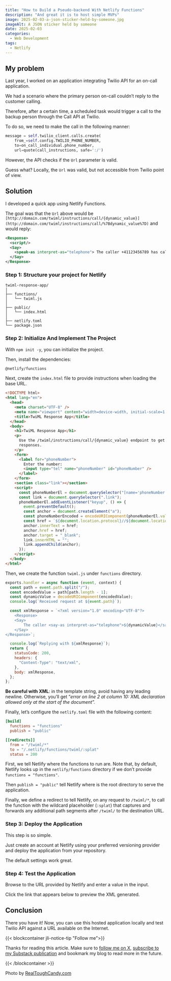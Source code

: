 ```yaml
---
title: "How to Build a Pseudo-backend With Netlify Functions"
description: "And great it is to host simple MVPs"
image: 2025-02-03-a-json-sticker-held-by-someone.jpg
imageAlt: A JSON sticker held by someone
date: 2025-02-03
categories:
  - Web Development
tags:
  - Netlify
---
```


## My problem

Last year, I worked on an application integrating Twilio API for an on-call application.

We had a scenario where the primary person on-call couldn’t reply to the customer calling.

Therefore, after a certain time, a scheduled task would trigger a call to the backup person through the Call API at Twilio.

To do so, we need to make the call in the following manner:

```python
message = self.twilio_client.calls.create(
    from_=self.config.TWILIO_PHONE_NUMBER,
    to=on_call_individual.phone_number,
    url=quote(call_instructions, safe=':/')
```

However, the API checks if the `Url` parameter is valid.

Guess what? Locally, the `Url` was valid, but not accessible from Twilio point of view.

## Solution

I developed a quick app using Netlify Functions.

The goal was that the `Url` above would be `[http://domain.com/twiml/instructions/call/{dynamic_value}](http://domain.com/twiml/instructions/call/%7Bdynamic_value%7D)` and would reply:

```xml
<Response>
  <script/>
  <Say>
    <speak-as interpret-as="telephone"> The caller +41123456789 has called the On-call team for a problem. A SMS was sent to you to confirm you're calling the person back. The message contains the caller's number. Thanks. </speak-as>
  </Say>
</Response>
```

### Step 1: Structure your project for Netlify

```plaintext
twiml-response-app/
│
├── functions/
│   └── twiml.js
│
├── public/
│   └── index.html
│
├── netlify.toml
└── package.json
```

### Step 2: Initialize And Implement The Project

With `npm init -y`, you can initialize the project.

Then, install the dependencies:

```bash
@netlify/functions
```

Next, create the `index.html` file to provide instructions when loading the base URL.

```html
<!DOCTYPE html>
<html lang="en">
  <head>
    <meta charset="UTF-8" />
    <meta name="viewport" content="width=device-width, initial-scale=1.0" />
    <title>TwiML Response App</title>
  </head>
  <body>
    <h1>TwiML Response App</h1>
    <p>
      Use the /twiml/instructions/call/{dynamic_value} endpoint to get TwiML
      responses.
    </p>
    <form>
      <label for="phoneNumber">
        Enter the number:
        <input type="tel" name="phoneNumber" id="phoneNumber" />
      </label>
    </form>
    <section class="link"></section>
    <script>
      const phoneNumberEl = document.querySelector("[name='phoneNumber']");
      const link = document.querySelector(".link");
      phoneNumberEl.addEventListener("keyup", () => {
        event.preventDefault();
        const anchor = document.createElement("a");
        const phoneNumberEncoded = encodeURIComponent(phoneNumberEl.value);
        const href = `${document.location.protocol}//${document.location.host}/twiml/instructions/call/${phoneNumberEncoded}`;
        anchor.innerText = href;
        anchor.href = href;
        anchor.target = "_blank";
        link.innerHTML = "";
        link.appendChild(anchor);
      });
    </script>
  </body>
</html>
```

Then, we create the function `twiml.js` under `functions` directory.

```js
exports.handler = async function (event, context) {
  const path = event.path.split("/");
  const encodedValue = path[path.length - 1];
  const dynamicValue = decodeURIComponent(encodedValue);
  console.log(`Received request at ${event.path}`);

  const xmlResponse = `<?xml version="1.0" encoding="UTF-8"?>
    <Response>
    <Say>
        The caller <say-as interpret-as="telephone">${dynamicValue}</say-as> has called the On-call team for a problem. A SMS was sent to you to confirm you're calling the person back. The message contains the caller's number. Thanks.
    </Say>
</Response>`;

  console.log(`Replying with ${xmlResponse}`);
  return {
    statusCode: 200,
    headers: {
      "Content-Type": "text/xml",
    },
    body: xmlResponse,
  };
};
```

**Be careful with XML**: in the template string, avoid having any leading newline. Otherwise, you’ll get “_error on line 2 at column 10: XML declaration allowed only at the start of the document”._

Finally, let’s configure the `netlify.toml` file with the following content:

```toml
[build]
  functions = "functions"
  publish = "public"

[[redirects]]
  from = "/twiml/*"
  to = "/.netlify/functions/twiml/:splat"
  status = 200
```

First, we tell Netlify where the functions to run are. Note that, by default, Netlify looks up in the `netlify/functions` directory if we don’t provide `functions = "functions"`.

Then `publish = "public"` tell Netlify where is the root directory to serve the application.

Finally, we define a redirect to tell Netlify, on any request to `/twiml/*`, to call the function with the wildcard placeholder (`:splat`) that captures and forwards any additional path segments after `/twiml/` to the destination URL.

### Step 3: Deploy the Application

This step is so simple.

Just create an account at Netlify using your preferred versioning provider and deploy the application from your repository.

The default settings work great.

### Step 4: Test the Application

Browse to the URL provided by Netlify and enter a value in the input.

Click the link that appears below to preview the XML generated.

## Conclusion

There you have it! Now, you can use this hosted application locally and test Twilio API against a URL available on the Internet.

{{< blockcontainer jli-notice-tip "Follow me">}}

Thanks for reading this article. Make sure to [follow me on X](https://x.com/LitzlerJeremie), [subscribe to my Substack publication](https://iamjeremie.substack.com/) and bookmark my blog to read more in the future.

{{< /blockcontainer >}}

Photo by [RealToughCandy.com](https://www.pexels.com/photo/a-person-holding-a-paper-11035481/)
